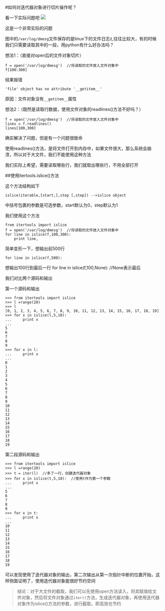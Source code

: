 #如何对迭代器对象进行切片操作呢？

看一下实际问题吧
![](http://i.imgur.com/40M6zYU.png)

这是一个非常实际的问题

图中的`/var/log/dmesg`文件保存的是linux下的文件日志z,往往比较大，有的时候我们只需要读取其中的一段，用python有什么好办法吗？

想法1：（直接对open后的文件对象切片）

	f = open('/var/log/dmesg')	//将读取的文件放入文件对象中
	f[100:300]

结果报错

	'file' object has no attribute '__getitem__'
	
原因：文件对象没有`__getitem__`属性


想法2：（既然是读取行数据，使用文件对象的readlines()方法不好吗？）

	f = open('/var/log/dmesg')	//将读取的文件放入文件对象中
	lines = f.readlines() 
	lines[100,300]

确实解决了问题，但是有一个问题很致命

使用readlines()方法，是将文件打开到内存中，如果文件很大，那么系统会崩溃，所以对于大文件，我们不能使用这种方法

我们实际上希望，需要读取哪些行，我们就取出哪些行，不用全部打开

##使用itertools.islice()方法

这个方法结构如下

	islice(iterable,[start,],stop [,step]) -->islice object

中括号包裹的参数是可选参数，start默认为0，step默认为1

我们使用这个方法

	from itertools import islice
	f = open('/var/log/dmesg')	//将读取的文件放入文件对象中
	for line in islice(f,100,300):
		print line,

简单变形一下，想输出前500行

	for line in islice(f,500):

想输出100行到最后一行
	for line in islice(f,100,None):		//None表示最后


我们对比两个源码和输出

第一个源码和输出

	>>> from itertools import islice
	>>> l =range(20)
	>>> l
	[0, 1, 2, 3, 4, 5, 6, 7, 8, 9, 10, 11, 12, 13, 14, 15, 16, 17, 18, 19]
	>>> for x in islice(l,5,10):
	...     print x
	...
	5
	6
	7
	8
	9
	>>> for x in l:
	...     print x
	...
	0
	1
	2
	3
	4
	5
	6
	7
	8
	9
	10
	11
	12
	13
	14
	15
	16
	17
	18
	19

第二段源码和输出

	>>> from itertools import islice
	>>> l =range(20)
	>>> t = iter(l)  //多了一行，创建迭代器对象
	>>> for x in islice(t,5,10):  //使用t作为第一个参数
	...     print x
	...
	5
	6
	7
	8
	9
	>>> for x in t:
	...     print x
	...
	10
	11
	12
	13
	14
	15
	16
	17
	18
	19
	
可以发现使用了迭代器对象的输出，第二次输出从第一次指针中断的位置开始，这样侧面证明了，使用迭代器对象能很好节约空间

>结论：对于大文件的截取，我们可以先使用open方法读入，将其赋值给文件对象，然后将文件对象通过`iter()`方法，生成迭代器对象，再使用迭代器对象作为islice()方法的参数，进行截取，即高效也节约